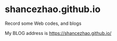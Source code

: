 # shancezhao.github.io
Record some Web codes, and blogs

My BLOG address is https://shancezhao.github.io/